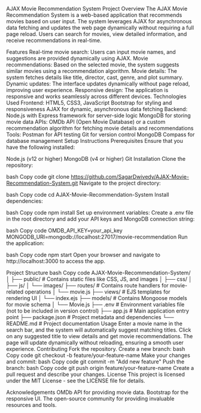 AJAX Movie Recommendation System
Project Overview
The AJAX Movie Recommendation System is a web-based application that recommends movies based on user input. The system leverages AJAX for asynchronous data fetching and updates the web page dynamically without requiring a full page reload. Users can search for movies, view detailed information, and receive recommendations in real-time.

Features
Real-time movie search: Users can input movie names, and suggestions are provided dynamically using AJAX.
Movie recommendations: Based on the selected movie, the system suggests similar movies using a recommendation algorithm.
Movie details: The system fetches details like title, director, cast, genre, and plot summary.
Dynamic updates: The interface updates dynamically without page reload, improving user experience.
Responsive design: The application is responsive and works seamlessly across different devices.
Technologies Used
Frontend:
HTML5, CSS3, JavaScript
Bootstrap for styling and responsiveness
AJAX for dynamic, asynchronous data fetching
Backend:
Node.js with Express framework for server-side logic
MongoDB for storing movie data
APIs:
OMDb API (Open Movie Database) or a custom recommendation algorithm for fetching movie details and recommendations
Tools:
Postman for API testing
Git for version control
MongoDB Compass for database management
Setup Instructions
Prerequisites
Ensure that you have the following installed:

Node.js (v12 or higher)
MongoDB (v4 or higher)
Git
Installation
Clone the repository:

bash
Copy code
git clone https://github.com/SagarDwivedy/AJAX-Movie-Recommendation-System.git
Navigate to the project directory:

bash
Copy code
cd AJAX-Movie-Recommendation-System
Install dependencies:

bash
Copy code
npm install
Set up environment variables: Create a .env file in the root directory and add your API keys and MongoDB connection string:

bash
Copy code
OMDB_API_KEY=your_api_key
MONGODB_URI=mongodb://localhost:27017/movie-recommendation
Run the application:

bash
Copy code
npm start
Open your browser and navigate to http://localhost:3000 to access the app.

Project Structure
bash
Copy code
AJAX-Movie-Recommendation-System/
│
├── public/                # Contains static files like CSS, JS, and images
│   ├── css/
│   ├── js/
│   └── images/
├── routes/                # Contains route handlers for movie-related operations
│   └── movie.js
├── views/                 # EJS templates for rendering UI
│   └── index.ejs
├── models/                # Contains Mongoose models for movie schema
│   └── Movie.js
├── .env                   # Environment variables file (not to be included in version control)
├── app.js                 # Main application entry point
├── package.json           # Project metadata and dependencies
└── README.md              # Project documentation
Usage
Enter a movie name in the search bar, and the system will automatically suggest matching titles.
Click on any suggested title to view details and get movie recommendations.
The page will update dynamically without reloading, ensuring a smooth user experience.
Contributing
Fork the repository.
Create a new branch:
bash
Copy code
git checkout -b feature/your-feature-name
Make your changes and commit:
bash
Copy code
git commit -m "Add new feature"
Push the branch:
bash
Copy code
git push origin feature/your-feature-name
Create a pull request and describe your changes.
License
This project is licensed under the MIT License - see the LICENSE file for details.

Acknowledgements
OMDb API for providing movie data.
Bootstrap for the responsive UI.
The open-source community for providing invaluable resources and tools.
